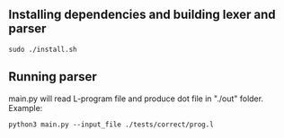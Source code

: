 ## Installing dependencies and building lexer and parser
```
sudo ./install.sh
```

## Running parser
main.py will read L-program file and produce dot file in "./out" folder.
Example:
```
python3 main.py --input_file ./tests/correct/prog.l
```

